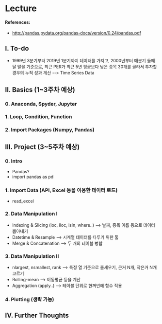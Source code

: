 # Lecture

#### References:
* http://pandas.pydata.org/pandas-docs/version/0.24/pandas.pdf

## I. To-do
* 1999년 3분기부터 2019년 1분기까지 데이터를 가지고, 2000년부터 매분기 둘째 달 말을 기준으로, 최근 PER가 최근 5년 평균보다 낮은 종목 30개를 골라서 투자할 경우의 누적 성과 계산 --> Time Series Data

## II. Basics (1~3주차 예상)

### 0. Anaconda, Spyder, Jupyter
### 1. Loop, Condition, Function
### 2. Import Packages (Numpy, Pandas)




## III. Project (3~5주차 예상)

### 0. Intro
- Pandas?
- import pandas as pd

### 1. Import Data (API, Excel 등을 이용한 데이터 로드)
- read_excel

### 2. Data Manipulation I 
- Indexing & Slicing (loc, iloc, isin, where..) -->  날짜, 종목 이름 등으로 데이터 뽑아내기
- Datetime & Resample  --> 시계열 데이터를 다루기 위한 툴
- Merge & Concatenation --> 두 개의 테이블 병합

### 3. Data Manipulation II 
- nlargest, nsmallest, rank --> 특정 열 기준으로 줄세우기, 큰거 N개, 작은거 N개 고르기
- Rolling-mean --> 이동평균 등을 계산
- Aggregation (apply..)  --> 테이블 단위로 한꺼번에 함수 적용

### 4. Plotting (생략 가능)



## IV. Further Thoughts
